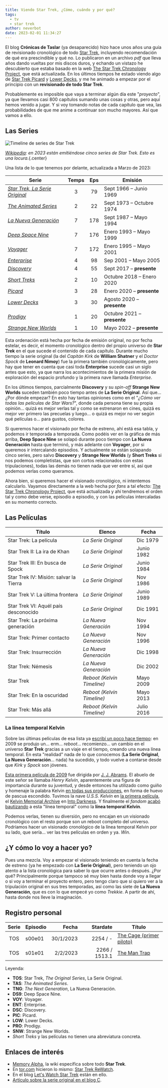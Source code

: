 ```yaml
---
title: Viendo Star Trek, ¿Cómo, cuándo y por qué?
tags:
  - tv
  - star trek
author: neverbot
date: 2023-02-01 11:34:27
---
```


El blog **Crónicas de Taslar** (ya desaparecido) hizo hace unos años una guía de revisionado cronológico de todo [Star Trek](https://thetvdb.com/series/star-trek), incluyendo recomendación de qué era prescindible y qué no. Lo publicaron en un archivo *pdf* que lleva años dando vueltas por mis discos duros, y echando un vistazo he descubierto que estaba basado en la web [The Star Trek Chronology Project](http://thestartrekchronologyproject.blogspot.com/), que está actualizada. En los últimos tiempos he estado viendo algo de [Star Trek Picard](https://thetvdb.com/series/star-trek-picard) y [Lower Decks](https://thetvdb.com/series/star-trek-lower-decks), y me he animado a empezar por el principio con un **revisionado de todo Star Trek**. 

Probablemente es imposible que vaya a terminar algún día este "*proyecto*", ya que llevamos casi 800 capítulos sumando unas cosas y otras, pero aquí hemos venido a jugar. Y si voy  tomando notas de cada capítulo que vea, las probabilidades de que me anime a continuar son mucho mayores. Así que vamos a ello.

## Las Series

![Timeline de series de Star Trek](./index/eh4ii5gtnx21zp598u6dhhn9tmcysyx.png)

*[Wikipedia](https://en.wikipedia.org/wiki/Star_Trek): en 2023 están emitiéndose cinco series de Star Trek. Esto es una locura*.{.center}

Una lista de lo que tenemos por delante, actualizada a Marzo de 2023:

| Serie | Temps | Eps | Emisión |
| ----- | :---: | :-: | ------- |
| [*Star Trek, La Serie Original*](https://en.wikipedia.org/wiki/Star_Trek:_The_Original_Series) | 3 | 79 | Sept 1966 – Junio 1969 |
| [*The Animated Series*](https://en.wikipedia.org/wiki/Star_Trek:_The_Animated_Series) | 2 | 22 | Sept 1973 – Octubre 1974 |
| [*La Nueva Generación*](https://en.wikipedia.org/wiki/Star_Trek:_The_Next_Generation) | 7 | 178 | Sept 1987 – Mayo 1994 |
| [*Deep Space Nine*](https://en.wikipedia.org/wiki/Star_Trek:_Deep_Space_Nine) | 7 | 176 | Enero 1993 – Mayo 1999 |
| [*Voyager*](https://en.wikipedia.org/wiki/Star_Trek:_Voyager) | 7 | 172 | Enero 1995 – Mayo 2001 |
| [*Enterprise*](https://en.wikipedia.org/wiki/Star_Trek:_Enterprise) | 4 | 98 | Sep 2001 – Mayo 2005 |
| [*Discovery*](https://en.wikipedia.org/wiki/Star_Trek:_Discovery) | 4 | 55 | Sept 2017 – **presente** |
| [*Short Treks*](https://en.wikipedia.org/wiki/Star_Trek:_Short_Treks) | 2 | 10 | Octubre 2018 – Enero 2020 |
| *[Picard](https://en.wikipedia.org/wiki/Star_Trek:_Picard)* | 3 | 28 | Enero 2020 – **presente** |
| [*Lower Decks*](https://en.wikipedia.org/wiki/Star_Trek:_Lower_Decks) | 3 | 30 | Agosto 2020 – **presente** |
| [*Prodigy*](https://en.wikipedia.org/wiki/Star_Trek:_Prodigy) | 1 | 20 | Octubre 2021 – **presente** |
| [*Strange New Worlds*](https://en.wikipedia.org/wiki/Star_Trek:_Strange_New_Worlds) | 1 | 10 | Mayo 2022 – **presente** |

Esta ordenación está hecha por fecha de emisión original, no por fecha estelar, es decir, el momento cronológico dentro del propio universo de **Star Trek** en el que sucede el contenido de cada capítulo. Durante mucho tiempo la serie original (la del *Capitán Kirk* de **William Shatner** y el *Doctor Spock* de **Leonard Nimoy**) fue la primera también cronológicamente, pero hay que tener en cuenta que casi toda **Enterprise** sucede casi un siglo antes que esto, ya que narra los acontecimientos de la primera misión de exploración del espacio profundo y la primera nave llamada *Enterprise*.

En los últimos tiempos, parcialmente **Discovery** y su *spin-off* **Strange New Worlds** suceden también poco tiempo antes de **La Serie Original**. Así que... ¿Por dónde empezar? En esto hay tantas opiniones como en el "*¿Cómo ver todas las películas de Star Wars?*", donde cada persona tiene su propia opinión... quizá es mejor verlas tal y como se estrenaron en cines, quizá es mejor ver primero las precuelas y luego... o quizá es mejor no ver según qué películas o... para gustos, colores.

Si queremos hacer el visionado por fecha de estreno, ahí está esa tabla, y podemos ir temporada a temporada. Como podéis ver en la gráfica de más arriba, **Deep Space Nine** se solapó durante poco tiempo con **La Nueva Generación** hasta que terminó, y más adelante con **Voyager**, por si queremos ir intercalando episodios. Y actualmente se están solapando cinco series, pero salvo **Discovery** y **Strange New Worlds** (y **Short Treks** si nos podemos completistas, que son cortos relacionados con estas tripulaciones), todas las demás no tienen nada que ver entre sí, así que podemos verlas como queramos.

Ahora bien, si queremos hacer el visionado cronológico, ni intentemos calcularlo. Vayamos directamente a la web hecha por *fans* a tal efecto: [The Star Trek Chronology Project](http://thestartrekchronologyproject.blogspot.com/), que está actualizada y ahí tendremos el orden tal y como debe verse, episodio a episodio, y con las películas intercaladas en su momento correcto.

## Las Películas

| Título | Elenco | Fecha |
| ------ | ------ | ----- |
| Star Trek: La película | *La Serie Original* | Dic 1979 |
| Star Trek II: La ira de Khan | *La Serie Original* | Junio 1982 |
| Star Trek III: En busca de Spock | *La Serie Original* | Junio 1984 |
| Star Trek IV: Misión: salvar la Tierra | *La Serie Original* | Nov 1986 |
| Star Trek V: La última frontera | *La Serie Original* | Junio 1989 |
| Star Trek VI: Aquél país desconocido | *La Serie Original* | Dic 1991 |
| Star Trek: La próxima generación | *La Nueva Generación* | Nov 1994 |
| Star Trek: Primer contacto | *La Nueva Generación* | Nov 1996 |
| Star Trek: Insurrección | *La Nueva Generación* | Dic 1998 |
| Star Trek: Némesis | *La Nueva Generación* | Dic 2002 |
| Star Trek | *Reboot (Kelvin Timeline)* | Mayo 2009 |
| Star Trek: En la oscuridad | *Reboot (Kelvin Timeline)* | Mayo 2013 |
| Star Trek: Más allá | *Reboot (Kelvin Timeline)* | Julio 2016 |

### La línea temporal Kelvin

Sobre las últimas películas de esa lista ya [escribí un poco hace tiempo](../lista-de-correo-de-neverbot-com-01/): en 2009 se produjo un... erm... *reboot*... recomienzo... un cambio en el universo **Star Trek** gracias a un viaje en el tiempo, creando una nueva línea temporal. En esta "realidad" nada de lo que conocemos (**La Serie Original**, **La Nueva Generación**... nada) ha sucedido, y todo vuelve a contarse desde que *Kirk* y *Spock* son jóvenes. 

[Esta primera película de 2009](http://www.imdb.com/title/tt0796366/) fue dirigida por [J. J. Abrams](http://www.imdb.com/name/nm0009190?ref_=tt_ov_dr). El abuelo de este señor se llamaba *Henry Kelvin*, aparentemente una figura de importancia durante su juventud, y desde entonces ha utilizado como guiño y homenaje la palabra Kelvin [en todas sus producciones](http://the-odi.blogspot.com.es/2008/10/abrams-explains-use-of-kelvin-in-his.html), en forma de huevo de pascua escondido. Tuvimos la nave *U.S.S. Kelvin* en [la primera película](http://www.imdb.com/title/tt0796366/), el [Kelvin Memorial Archive](https://www.youtube.com/watch?v=N7JGgdFRero) en [Into Darkness](http://www.imdb.com/title/tt1408101/). Y finalmente el *fandom* [acabó bautizando](http://screenrant.com/star-trek-jj-abrams-kelvin-timeline/) a esta "línea temporal" como la **línea temporal Kelvin**.

Podemos verlas, tienen su diversión, pero no encajan en un visionado cronológico con el resto porque son un reboot completo del universo. Podríamos hacer un visionado cronológico de la línea temporal Kelvin por su lado, que sería... ver las tres películas en orden y ya. *Win*.

## ¿Y cómo lo voy a hacer yo?

Pues una mezcla. Voy a empezar el visionado teniendo en cuenta la fecha de estreno (ya he empezado con **La Serie Original**), pero teniendo un ojo atento a la lista cronológica para saber lo que ocurre antes o después. ¿Por qué? Principalmente porque tampoco sé muy bien hasta donde voy a llegar o si voy a terminar el proyecto entero, pero tengo claro que sí quiero ver a la tripulación original en sus tres temporadas, así como las siete de **La Nueva Generación**, que es con lo que empecé yo como *Trekkie*. A partir de ahí, hasta donde nos lleve la imaginación.

## Registro personal

| Serie | Episodio | Fecha | Stardate | Título |
| :---: | -------- | ----: | -------: | ------ |
| TOS   | s00e01 | 30/1/2023 | 2254 / - | [The Cage (primer piloto)](../star-trek-el-episodio-piloto-perdido/) |
| TOS   | s01e01 | 2/2/2023 | 2266 / 1513.1 | [The Man Trap](../star-trek-la-serie-original-primera-temporada/#the-man-trap-(s01e01))|

Leyenda:

- **TOS**: Star Trek, *The Original Series*, La Serie Original.
- **TAS**: *The Animated Series*.
- **TNG**: *The Next Generation*, La Nueva Generación.
- **DS9**: Deep Space Nine.
- **VOY**: Voyager.
- **ENT**: Enterprise.
- **DSC**: Discovery.
- **PIC**: Picard.
- **LOW**: Lower Decks.
- **PRO**: Prodigy.
- **SNW**: Strange New Worlds.
- *Short Treks* y las películas no tienen una abreviatura concreta.

## Enlaces de interés

- [Memory Alpha](https://memory-alpha.fandom.com), la wiki específica sobre todo **Star Trek**.
- En [tor.com](https://www.tor.com/) hicieron lo mismo: [Star Trek ReWatch](https://www.tor.com/series/star-trek-rewatch/).
- En el blog [Let's Watch Star Trek](https://www.letswatchstartrek.com) están en ello.
- [Artículo sobre la serie original en el blog C](https://www.ccyberdark.net/8964/star-trek-la-serie-original/).